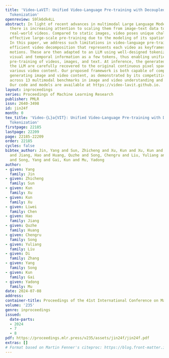 ```yaml
---
title: 'Video-LaVIT: Unified Video-Language Pre-training with Decoupled Visual-Motional
  Tokenization'
openreview: S9lk6dk4LL
abstract: In light of recent advances in multimodal Large Language Models (LLMs),
  there is increasing attention to scaling them from image-text data to more informative
  real-world videos. Compared to static images, video poses unique challenges for
  effective large-scale pre-training due to the modeling of its spatiotemporal dynamics.
  In this paper, we address such limitations in video-language pre-training with an
  efficient video decomposition that represents each video as keyframes and temporal
  motions. These are then adapted to an LLM using well-designed tokenizers that discretize
  visual and temporal information as a few tokens, thus enabling unified generative
  pre-training of videos, images, and text. At inference, the generated tokens from
  the LLM are carefully recovered to the original continuous pixel space to create
  various video content. Our proposed framework is both capable of comprehending and
  generating image and video content, as demonstrated by its competitive performance
  across 13 multimodal benchmarks in image and video understanding and generation.
  Our code and models are available at https://video-lavit.github.io.
layout: inproceedings
series: Proceedings of Machine Learning Research
publisher: PMLR
issn: 2640-3498
id: jin24f
month: 0
tex_title: 'Video-{L}a{VIT}: Unified Video-Language Pre-training with Decoupled Visual-Motional
  Tokenization'
firstpage: 22185
lastpage: 22209
page: 22185-22209
order: 22185
cycles: false
bibtex_author: Jin, Yang and Sun, Zhicheng and Xu, Kun and Xu, Kun and Chen, Liwei
  and Jiang, Hao and Huang, Quzhe and Song, Chengru and Liu, Yuliang and Zhang, Di
  and Song, Yang and Gai, Kun and Mu, Yadong
author:
- given: Yang
  family: Jin
- given: Zhicheng
  family: Sun
- given: Kun
  family: Xu
- given: Kun
  family: Xu
- given: Liwei
  family: Chen
- given: Hao
  family: Jiang
- given: Quzhe
  family: Huang
- given: Chengru
  family: Song
- given: Yuliang
  family: Liu
- given: Di
  family: Zhang
- given: Yang
  family: Song
- given: Kun
  family: Gai
- given: Yadong
  family: Mu
date: 2024-07-08
address:
container-title: Proceedings of the 41st International Conference on Machine Learning
volume: '235'
genre: inproceedings
issued:
  date-parts:
  - 2024
  - 7
  - 8
pdf: https://proceedings.mlr.press/v235/assets/jin24f/jin24f.pdf
extras: []
# Format based on Martin Fenner's citeproc: https://blog.front-matter.io/posts/citeproc-yaml-for-bibliographies/
---
```

